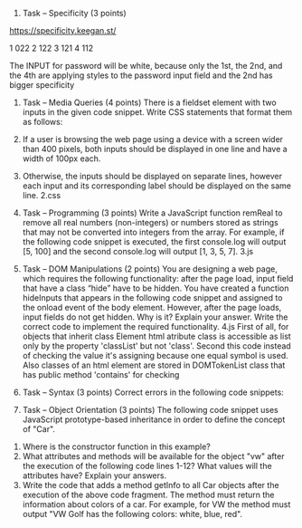 1. Task – Specificity (3 points)

https://specificity.keegan.st/

1 022
2 122
3 121
4 112

The INPUT for password will be white, because only the 1st, the 2nd, and the 4th are applying styles to the password input field and the 2nd has bigger specificity 


1. Task – Media Queries (4 points)
There is a fieldset element with two inputs in the given code snippet. Write CSS statements that format
them as follows:

1. If a user is browsing the web page using a device with a screen wider than 400 pixels, both inputs should be
displayed in one line and have a width of 100px each.
2. Otherwise, the inputs should be displayed on separate lines, however each input and its corresponding label
should be displayed on the same line.
2.css
3. Task – Programming (3 points)
Write a JavaScript function remReal to remove all real numbers (non-integers) or numbers stored as strings
that may not be converted into integers from the array. For example, if the following code snippet is executed,
the first console.log will output [5, 100] and the second console.log will output [1, 3, 5, 7].
3.js
4. Task – DOM Manipulations (2 points)
You are designing a web page, which requires the following functionality: after the page load, input field that
have a class “hide” have to be hidden. You have created a function hideInputs that appears in the following
code snippet and assigned to the onload event of the body element. However, after the page loads, input fields
do not get hidden. Why is it? Explain your answer. Write the correct code to implement the required
functionality.
4.js
First of all, for objects that inherit class Element html atribute class is accessible as list only by the property 'classList' but not 'class'. Second this code instead of checking the value it's assigning because one equal symbol is used. Also classes of an html element are stored in DOMTokenList class that has public method 'contains' for checking
5. Task – Syntax (3 points)
Correct errors in the following code snippets: 

6. Task – Object Orientation (3 points)
The following code snippet uses JavaScript prototype-based inheritance in order to define the concept of "Car".
1) Where is the constructor function in this example?
2) What attributes and methods will be available for the object "vw" after the execution of the following code
lines 1-12? What values will the attributes have? Explain your answers.
3) Write the code that adds a method getInfo to all Car objects after the execution of the above code
fragment. The method must return the information about colors of a car. For example, for VW the method must
output "VW Golf has the following colors: white, blue, red".

